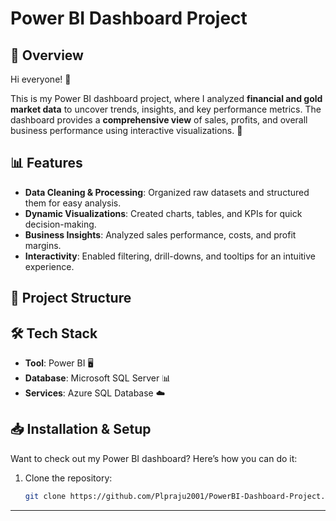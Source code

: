 # Power BI Dashboard Project

## 📌 Overview
Hi everyone! 👋

This is my Power BI dashboard project, where I analyzed **financial and gold market data** to uncover trends, insights, and key performance metrics. The dashboard provides a **comprehensive view** of sales, profits, and overall business performance using interactive visualizations. 🚀

## 📊 Features
- **Data Cleaning & Processing**: Organized raw datasets and structured them for easy analysis.
- **Dynamic Visualizations**: Created charts, tables, and KPIs for quick decision-making.
- **Business Insights**: Analyzed sales performance, costs, and profit margins.
- **Interactivity**: Enabled filtering, drill-downs, and tooltips for an intuitive experience.

## 📁 Project Structure


## 🛠 Tech Stack
- **Tool**: Power BI 🖥️
- **Database**: Microsoft SQL Server 📊
- **Services**: Azure SQL Database ☁️

## 📥 Installation & Setup
Want to check out my Power BI dashboard? Here’s how you can do it:

1. Clone the repository:
   ```sh
   git clone https://github.com/Plpraju2001/PowerBI-Dashboard-Project.git

---


